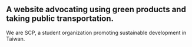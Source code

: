 ## A website advocating using green products and taking public transportation. 
We are SCP, a student organization promoting sustainable development in Taiwan.
